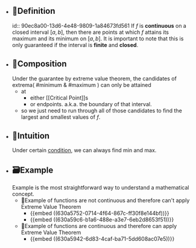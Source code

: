 - ## 📝Definition
  id:: 90ec8a00-13d6-4e48-9809-1a84673fd561
  If $f$ is **continuous** on a closed interval $[a,b]$, then there are points at which $f$ attains its maximum and its minimum on $[a,b]$. It is important to note that this is only guaranteed if the interval is **finite** and **closed**.
- ## 🧪Composition
  Under the guarantee by extreme value theorem, the candidates of extrema( #minimum & #maximum ) can only be attained
	- at
		- either [[Critical Point]]s
		- or endpoints. a.k.a. the boundary of that interval.
	- so we just need to run through all of those candidates to find the largest and smallest values of $f$.
- ## 🧠Intuition
  Under certain [condition](((90ec8a00-13d6-4e48-9809-1a84673fd561))), we can always find min and max.
- ## 🗃Example
  Example is the most straightforward way to understand a mathematical concept.
	- 📌Example of functions are not continuous and therefore can't apply Extreme Value Theorem
		- {{embed ((630a5752-0714-4f64-867c-ff30f8e144bf))}}
		- {{embed ((630a59c6-b1a6-488e-a3e7-6eb2d8653f51))}}
	- 📌Example of functions are continuous and therefore can apply Extreme Value Theorem
		- {{embed ((630a5942-6d83-4caf-ba71-5dd608ac07e5))}}